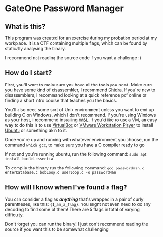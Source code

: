 # GateOne Password Manager

## What is this?

This program was created for an exercise during my probation period at my workplace. It is a CTF containing multiple flags, which can be found by statically analysing the binary.

I recommend not reading the source code if you want a challenge :)

## How do I start?

First, you'll want to make sure you have all the tools you need. Make sure you have some kind of disassembler, I recommend [Ghidra](https://github.com/NationalSecurityAgency/ghidra/releases). If you're new to disassemblers, I recommand looking at a quick reference pdf online or finding a short intro course that teaches you the basics.

You'll also need some sort of Unix environment unless you want to end up building C on Windows, which I don't recommend. If you're using Windows as your host, I recommend installing [WSL](https://learn.microsoft.com/en-us/windows/wsl/about). If you'd like to use a VM, an easy way to do this is to use [VirtualBox](https://www.virtualbox.org/) or [VMware Workstation Player](https://www.vmware.com/products/workstation-player.html) to install [Ubuntu](https://ubuntu.com/download/desktop) or something akin to it.

Once you're up and running with whatever environment you choose, run the command `which gcc`, to make sure you have a C compiler ready to go.

If not and you're running ubuntu, run the following command:
`sudo apt install build-essential`

To compile the binary run the following command:
`gcc passwordman.c enterDatabase.c bobLoop.c userLoop.c -o passwordMan`

## How will I know when I've found a flag?

You can consider a flag as ***anything*** that's wrapped in a pair of curly parentheses, like this: `{I_am_a_flag}`. You might not even need to do any decoding to find some of them! There are 5 flags in total of varying difficulty.

Don't forget you can run the binary! I just don't recommend reading the source if you want this to be somewhat challenging.




